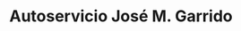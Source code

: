 ---
title: "Autoservicio José M. Garrido"
url: /gines/autoservicio-jose-m-garrido/
shop: Lebensmittel
---